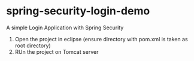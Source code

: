 # spring-security-login-demo
A simple Login Application with Spring Security

1. Open the project in eclipse (ensure directory with pom.xml is taken as root directory)
2. RUn the project on Tomcat server
